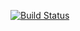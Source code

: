 [![Build Status](https://travis-ci.com/Pelle-pr/CA-3Backend.svg?branch=master)](https://travis-ci.com/Pelle-pr/CA-3Backend)


